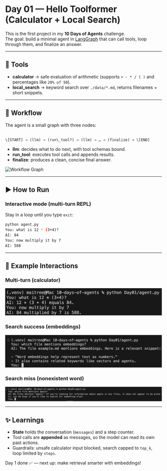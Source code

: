 # Day 01 — Hello Toolformer (Calculator + Local Search)

This is the first project in my **10 Days of Agents** challenge.  
The goal: build a minimal agent in [LangGraph](https://github.com/langchain-ai/langgraph) that can call tools, loop through them, and finalize an answer.

---

## 🔧 Tools
- **calculator** → safe evaluation of arithmetic (supports `+ - * / ( )` and percentages like `20% of 50`).
- **local_search** → keyword search over `./data/*.md`, returns filenames + short snippets.

---

## 🧩 Workflow
The agent is a small graph with three nodes:
```

\[START] → (llm) → (run\_tool?) → (llm) → … → (finalize) → \[END]

````

- **llm**: decides what to do next, with tool schemas bound.  
- **run_tool**: executes tool calls and appends results.  
- **finalize**: produces a clean, concise final answer.  

![Workflow Graph](images/output.png)

---

## ▶️ How to Run

### Interactive mode (multi-turn REPL)

Stay in a loop until you type `exit`:

```bash
python agent.py
You: what is 12 * (3+4)?
AI: 84
You: now multiply it by 7
AI: 588
```

---

## 📸 Example Interactions

### Multi-turn (calculator)

![Calculator Conversation](images/day01_calc.png)

### Search success (embeddings)

![Search Success](images/day01_search_hit.png)

### Search miss (nonexistent word)

![Search Miss](images/day01_search_miss.png)

---

## ✨ Learnings

* **State** holds the conversation (`messages`) and a step counter.
* Tool calls are **appended** as messages, so the model can read its own past actions.
* Guardrails: unsafe calculator input blocked, search capped to `top_k`, loop limited by `steps`.

Day 1 done ✅ — next up: make retrieval smarter with embeddings!





